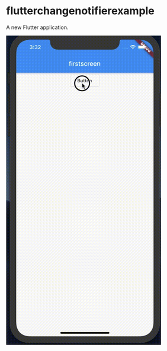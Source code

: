 # flutterchangenotifierexample

A new Flutter application.

![screenshots](https://github.com/harunonsystem/flutter_changenotifier_example/blob/master/Projects/flutter_changenotifier_example/firstscreen.gif "screenshots")
